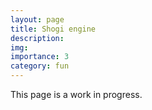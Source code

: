 ```yaml
---
layout: page
title: Shogi engine
description:
img:
importance: 3
category: fun
---
```


This page is a work in progress.
